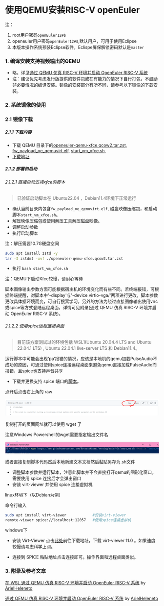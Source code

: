 
# 使用QEMU安装RISC-V openEuler

注：
1. root用户密码`openEuler12#$`
2. openeuler用户密码`openEuler12#$`,默认用户，可用于使用Eclipse
3. 本版本操作系统预装Eclipse软件，Eclispe屏保解锁密码默认是`master`

### 1. 编译安装支持视频输出的QEMU

- 略。详见[通过 QEMU 仿真 RISC-V 环境并启动 OpenEuler RISC-V 系统](https://github.com/openeuler-mirror/RISC-V/blob/master/doc/tutorials/vm-qemu-oErv.md)
- 注：建议优先考虑发行版提供的软件包或在有能力的情况下自行打包，不鼓励非必要情况的编译安装。镜像的安装部分有所不同，请参考以下镜像的下载安装。

### 2. 系统镜像的使用

### 2.1 镜像下载

##### 2.1.1 下载内容

- 下载 QEMU 目录下的[openeuler-qemu-xfce.qcow2.tar.zst](https://mirror.iscas.ac.cn/openeuler-sig-riscv/openEuler-RISC-V/testing/20220926/v0.2/QEMU/openeuler-qemu-xfce.qcow2.tar.zst), [fw_payload_oe_qemuvirt.elf](https://mirror.iscas.ac.cn/openeuler-sig-riscv/openEuler-RISC-V/testing/20220926/v0.2/QEMU/fw_payload_oe_qemuvirt.elf), [start_vm_xfce.sh](https://mirror.iscas.ac.cn/openeuler-sig-riscv/openEuler-RISC-V/testing/20220926/v0.2/QEMU/start_vm_xfce.sh), 
- [下载地址](https://mirror.iscas.ac.cn/openeuler-sig-riscv/openEuler-RISC-V/testing/20220926/v0.2/QEMU/)

##### 2.1.2 部署和启动

###### 2.1.2.1 直接启动支持xfce的脚本

>已验证启动脚本在 Ubuntu22.04 ，Debian11.4环境下正常运行 

- 确认当前目录内包含`fw_payload_oe_qemuvirt.elf`, 磁盘映像压缩包，和启动脚本`start_vm_xfce.sh`。
- 解压映像压缩包或使用解压工具解压磁盘映像。
- 调整启动参数
- 执行启动脚本

注：解压需要10.7G硬盘空间

```bash
sudo apt install zstd -y
tar -I zstdmt -xvf ./openeuler-qemu-xfce.qcow2.tar.zst
```

- 执行 `bash start_vm_xfce.sh`

注：QEMU下启动Xfce较慢，请耐心等待

脚本图像输出参数方面可能根据宿主机的环境变化而有些不同。若终端报错，可根据终端提醒，对脚本中'-display'与'-device virtio-vga/'两项进行更改，脚本参数更改具体据环境而变，可自行搜索学习，另外的方法为绕过直接图像输出使用vnc或spice等方式登陆远程桌面，详情可见附录(通过 QEMU 仿真 RISC-V 环境并启动 OpenEuler RISC-V 系统)。

###### 2.1.2.2 使用spice远程连接桌面

>目前该方案测试过的环境包括 WSL1(Ubuntu 20.04.4 LTS and Ubuntu 22.04.1 LTS) , Ubuntu 22.04.1 live-server LTS 和 Debian11.4。

运行脚本中可能会出现‘pa‘报错的情况，应该是本地机的qemu加载PulseAudio不成功的原因，可通过使用spice连接远程桌面来避免qemu直接加载PulseAudio而报错，且spice也支持声音共享

- 下载并更换支持 spice 端口的[脚本](./start_vm.bash)。

点开后点击右上角的 raw

![figure_69](./images/figure_69.png)

复制打开的页面网址就可以使用 wget 了

注意Windows Powershell的wget需要指定输出文件名

![figure_70](./images/figure_70.png)

或者直接复制脚本代码然后本地新建文本文档然后黏贴另存为.sh文件

- 调整脚本参数并运行脚本，注意此脚本并不会直接打开qemu的图形化窗口，需要使用 spice 连接后才会弹出窗口
- 安装 virt-viewer 并使用 spice 连接虚拟机

linux环境下（以Debian为例）

命令行输入
```bash
sudo apt install virt-viewer            #安装virt-viewer
remote-viewer spice://localhost:12057   #使用spice连接虚拟机
```

windows下
- 安装 Virt-Viewer
点击[此处](https://virt-manager.org/download/)前往下载地址，下载 virt-viewer 11.0 。如果速度较慢请考虑科学上网。

- 连接到 SPICE
粘贴地址点击连接即可。操作界面和远程桌面类似。


### 3. 附录及参考文章
[在 WSL 通过 QEMU 仿真 RISC-V 环境并启动 OpenEuler RISC-V 系统](https://github.com/ArielHeleneto/Work-PLCT/tree/master/qemuOnWSL) by [ArielHeleneto](https://github.com/ArielHeleneto)

[通过 QEMU 仿真 RISC-V 环境并启动 OpenEuler RISC-V 系统](https://github.com/ArielHeleneto/Work-PLCT/blob/master/awesomeqemu/README.md) by [ArielHeleneto](https://github.com/ArielHeleneto)


